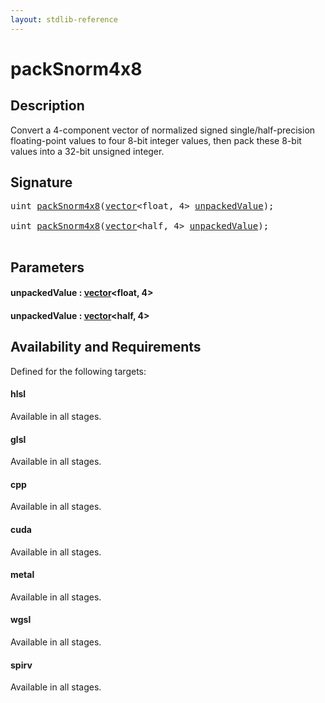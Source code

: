 ```yaml
---
layout: stdlib-reference
---
```


# packSnorm4x8

## Description

Convert a 4-component vector of normalized signed single/half-precision floating-point
values to four 8-bit integer values, then pack these 8-bit values into a
32-bit unsigned integer.




## Signature 

<pre>
<span class="code_keyword">uint</span> <a href="packsnorm4x8-4.md">packSnorm4x8</a>(<a href="../types/vector/index.md" class="code_type">vector</a>&lt;<span class="code_keyword">float</span>, 4&gt; <a href="packsnorm4x8-4.md#decl-unpackedValue" class="code_param">unpackedValue</a>);

<span class="code_keyword">uint</span> <a href="packsnorm4x8-4.md">packSnorm4x8</a>(<a href="../types/vector/index.md" class="code_type">vector</a>&lt;<span class="code_keyword">half</span>, 4&gt; <a href="packsnorm4x8-4.md#decl-unpackedValue" class="code_param">unpackedValue</a>);

</pre>

## Parameters

####  <a id="decl-unpackedValue"></a>unpackedValue  : [vector](../types/vector/index.md)\<float, 4\>
####  <a id="decl-unpackedValue"></a>unpackedValue  : [vector](../types/vector/index.md)\<half, 4\>

## Availability and Requirements

Defined for the following targets:

#### hlsl
Available in all stages.

#### glsl
Available in all stages.

#### cpp
Available in all stages.

#### cuda
Available in all stages.

#### metal
Available in all stages.

#### wgsl
Available in all stages.

#### spirv
Available in all stages.




<script>
// Fix .md links to .html when on ReadTheDocs
if (window.location.hostname.includes('readthedocs') || 
    window.location.hostname.includes('rtfd.io')) {
  document.addEventListener('DOMContentLoaded', function() {
    const links = document.querySelectorAll('a');
    links.forEach(link => {
      if (link.getAttribute('href') && link.getAttribute('href').endsWith('.md')) {
        link.href = link.href.replace(/\.md($|#|\?)/, '.html$1');
      }
    });
  });
}
</script>
